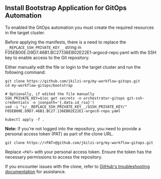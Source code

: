 ## Install Bootstrap Application for GitOps Automation

To enabled the GitOps automation you must create the required resources in the target cluster.

Before applying the manifests, there is a need to replace the `__REPLACE_SSH_PRIVATE_KEY__` string in F05EB00E.D9D7.46B1.BC27.136EB02E22E1-argocd-repo.yaml with the SSH key to enable access to the Git repository.

Either manually edit the file or login to the target cluster and run the following command:

```
git clone https://github.com/jkilzi-org/my-workflow-gitops.git
cd my-workflow-gitops/bootstrap

# Optionally, if edited the file manually
SSH_PRIVATE_KEY=$(oc get secrets -n orchestrator-gitops git-ssh-credentials -o jsonpath='{.data.id_rsa}')
sed -i "s/__REPLACE_SSH_PRIVATE_KEY__/$SSH_PRIVATE_KEY/" F05EB00E.D9D7.46B1.BC27.136EB02E22E1-argocd-repo.yaml

kubectl apply -f .
```

**Note:** If you're not logged into the repository, you need to provide a personal access token (PAT) as part of the clone URL.

```
git clone https://<PAT>@github.com/jkilzi-org/my-workflow-gitops.git
```

Replace `<PAT>` with your personal access token. Ensure the token has the necessary permissions to access the repository.

If you encounter issues with the clone, refer to [GitHub's troubleshooting documentation](https://docs.github.com/en/repositories/creating-and-managing-repositories/troubleshooting-cloning-errors) for assistance.
